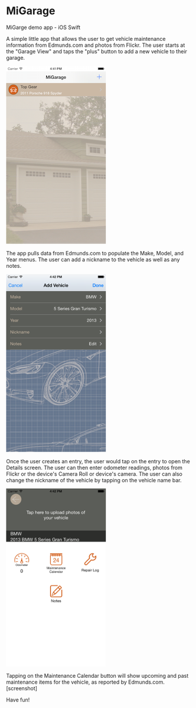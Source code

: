 # MiGarage
MiGarge demo app - iOS Swift

A simple little app that allows the user to get vehicle maintenance information from Edmunds.com and photos from Flickr. The user starts at the "Garage View" and taps the "plus" button to add a new vehicle to their garage.

<img src="https://github.com/xplohr/MiGarage/blob/master/Screenshots/00-Main%20Screen.png" width="270px" height="480px" />

The app pulls data from Edmunds.com to populate the Make, Model, and Year menus. The user can add a nickname to the vehicle as well as any notes.

<img src="https://github.com/xplohr/MiGarage/blob/master/Screenshots/01-AddVehicle.png" width="270px" height="480px" />

Once the user creates an entry, the user would tap on the entry to open the Details screen. The user can then enter odometer readings, photos from Flickr or the device's Camera Roll or device's camera. The user can also change the nickname of the vehicle by tapping on the vehicle name bar.

<img src="https://github.com/xplohr/MiGarage/blob/master/Screenshots/02-VehicleDetails.png" width="270px" height="480px" />

Tapping on the Maintenance Calendar button will show upcoming and past maintenance items for the vehicle, as reported by Edmunds.com.
[screenshot]

Have fun!
